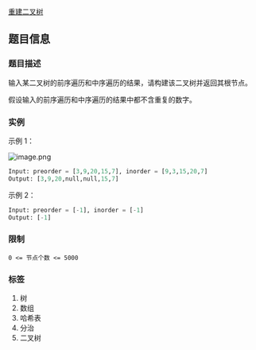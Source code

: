 [重建二叉树](https://leetcode-cn.com/problems/zhong-jian-er-cha-shu-lcof/)

## 题目信息

### 题目描述

输入某二叉树的前序遍历和中序遍历的结果，请构建该二叉树并返回其根节点。

假设输入的前序遍历和中序遍历的结果中都不含重复的数字。

### 实例

示例 1：

![image.png](assets/image-20220416161345-oenquai.png)

```python
Input: preorder = [3,9,20,15,7], inorder = [9,3,15,20,7]
Output: [3,9,20,null,null,15,7]
```

示例 2：

```python
Input: preorder = [-1], inorder = [-1]
Output: [-1]
```

### 限制

`0 <= 节点个数 <= 5000`

### 标签

1. 树
2. 数组
3. 哈希表
4. 分治
5. 二叉树